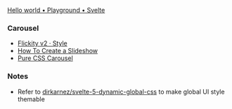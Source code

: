 [Hello world • Playground • Svelte](https://svelte.dev/playground/hello-world?version=5.19.6)

### Carousel
- [Flickity v2 · Style](https://flickity.metafizzy.co/style)
- [How To Create a Slideshow](https://www.w3schools.com/howto/howto_js_slideshow.asp)
- [Pure CSS Carousel](https://codepen.io/ancaspatariu/pen/WpQYOP)

### Notes
- Refer to [dirkarnez/svelte-5-dynamic-global-css](https://github.com/dirkarnez/svelte-5-dynamic-global-css) to make global UI style themable

